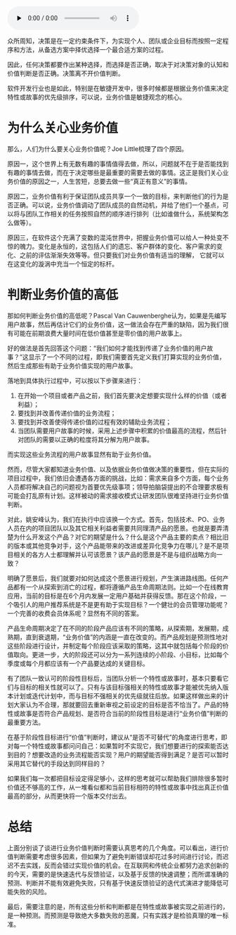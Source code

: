 <audio id="audio" title="第64讲 | 如何判断业务价值的高低" controls="" preload="none"><source id="mp3" src="https://static001.geekbang.org/resource/audio/1d/a4/1d7cbb0c040b7c614b617ea5d43524a4.mp3"></audio>

众所周知，决策是在一定约束条件下，为实现个人、团队或企业目标而按照一定程序和方法，从备选方案中择优选择一个最合适方案的过程。

因此，任何决策都要作出某种选择，而选择是否正确，取决于对决策对象的认知和价值判断是否正确。决策离不开价值判断。

软件开发行业也是如此，特别是在敏捷开发中，很多时候都是根据业务价值来决定特性或故事的优先级排序，可以说，业务价值是敏捷观念的核心。

# 为什么关心业务价值

那么，人们为什么要关心业务价值呢？Joe Little梳理了四个原因。

原因一，这个世界上有无数有趣的事情值得去做，所以，问题就不在于是否能找到有趣的事情去做，而在于决定哪些是最重要的需要去做的事情。这正是我们关心业务价值的原因之一，人生苦短，总要去做一些“真正有意义”的事情。

原因二，业务价值有利于保证团队成员共享一个一致的目标，来判断他们的行为是否正确。可以说，业务价值调动了团队成员的自然动机，并给了他们一个基点，可以将与团队工作相关的任务按照自然的顺序进行排列（比如谁做什么，系统架构怎么做等）。

原因三，在软件这个充满了变数的混沌世界中，把握业务价值可以给人一种处变不惊的魄力。变化是永恒的，这包括人们的遗忘、客户群体的变化、客户需求的变化、之前的评估渐渐失效等等。但只要我们对业务价值有适当的理解， 它就可以在这变化的漩涡中充当一个恒定的标杆。

# 判断业务价值的高低

那如何判断业务价值的高低呢？Pascal Van Cauwenberghe认为，如果是先编写用户故事，然后再估计它们的业务价值，这一做法会存在严重的缺陷，因为我们很有可能在前期浪费大量时间在低价值甚至是零价值的用户故事上。

好的做法是首先回答这个问题：“我们如何才能找到传递了业务价值的用户故事？”这显示了一个不同的过程，即我们需要首先定义我们打算实现的业务价值，然后生成那些有助于业务价值实现的用户故事。

落地到具体执行过程中，可以按以下步骤来进行：

1. 在开始一个项目或者产品之前，我们首先要决定想要实现什么样的价值（或者利益）；
1. 要找到并改善传递价值的业务流程；
1. 要找到并改善使得传递价值的过程有效的辅助业务流程；
1. 当团队需要用户故事的时候，采用上述步骤中积累的价值最高的流程，然后针对团队的需要以正确的粒度将其分解为用户故事。

而实现这些业务流程的用户故事显然有助于业务价值。

然而，尽管大家都知道业务价值、以及依据业务价值做决策的重要性，但在实际的项目过程中，我们依旧会遭遇各方面的挑战，比如：需求来自多个方面，每个业务人员都将解决自己的问题视为首要优先级事项；领导拍脑袋提出的不合理要求极有可能会打乱原有计划。这样被动的需求接收模式让研发团队很难坚持进行业务价值判断。

对此，姚安峰认为，我们在执行中应该换一个方式。首先，包括技术、PO、业务人员在内的项目团队以及其它相关利益者需要共同理清产品的愿景。也就是要弄清楚为什么开发这个产品？对它的期望是什么？什么是这个产品主要的卖点？相比旧的版本或其他竞争对手，这个产品能带来的改进或差异化竞争力在哪儿？是不是项目相关的各方人士都理解并认可该愿景？该产品的愿景是不是与组织战略方向一致？

明确了愿景后，我们就要对如何达成这个愿景进行规划，产生演进路线图。任何产品都有一个从探索到消亡的过程，都将遵循产品生命周期法则。比如一个在线教育应用，当前的目标是在6个月内发展一定用户基础并获得反馈。那在这个阶段，一个吸引人的用户推荐系统是不是更有助于实现目标？一个健壮的会员管理功能呢？一个完善的收费会员体系呢？显然有不同的答案。

产品生命周期决定了在不同的阶段产品应该有不同的策略，从探索期，发展期，成熟期，直到衰退期，“业务价值”的内涵是一直在改变的。而产品规划是预测性地对这些阶段进行设计，并制定每个阶段应该采取的策略，这其中就包括每个阶段的价值取向。更进一步，大的阶段还可以分为一系列连续的小阶段、小目标，比如每个季度或每个月都应该有一个产品要达成的关键目标。

有了团队一致认可的阶段性目标后，当团队分析一个特性或故事时，基本只要看它们与目标的相关性就可以了。只有与该目标强相关的特性或故事才能被优先纳入版本计划或迭代计划中，而与目标不强相关的优先级就往后放。如果这样做出来的计划大家认为不合理，那就要回去重新审视之前设定的目标是否不恰当了。产品的特性或故事是否符合产品规划、是否符合当前的阶段性目标是进行“业务价值”判断的最重要方法。

在基于阶段性目标进行“价值”判断时，建议从“是否不可替代”的角度进行思考，即对每一个特性或故事都问问自己：如果暂时不实现它，我们想要进行的探索能否达到目的？想要改造的业务流程能否实现？用户的期望能否得到满足？是否可以暂时采用其它替代的手段达到同样目的？

如果我们每一次都把目标设定得足够小，这样的思考就可以帮助我们排除很多暂时价值还不够高的工作，从一堆看似都和当前目标相符的特性或故事中找出真正价值最高的部分，从而更快将一个版本交付出去。

# 总结

上面分别谈了谈进行业务价值判断时需要认真思考的几个角度。可以看出，进行价值判断需要考虑很多因素，但如果为了避免判断错误却花过多时间进行讨论，而迟迟不去实践，反而会错过实现价值的机会。在互联网和传统企业都努力追求创新的的今天，需要的是快速迭代与反馈验证，以及基于反馈的快速调整；而所谓准确的预测、判断并不能有效避免失败，只有基于快速反馈验证的迭代式演进才能降低可能失败的风险。

最后，需要注意的是，所有这些分析和判断都是在特性或故事被实现之前进行的，是一种预测。而预测是导致绝大多数失败的恶魔，只有实践才是检验真理的唯一标准。



